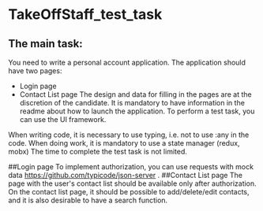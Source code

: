 # TakeOffStaff_test_task
## The main task:
You need to write a personal account application.
The application should have two pages:
- Login page
- Contact List page
The design and data for filling in the pages are at the discretion of the candidate.
It is mandatory to have information in the readme about how to launch the application.
To perform a test task, you can use the UI framework.

When writing code, it is necessary to use typing, i.e. not to use :any in the code.
When doing work, it is mandatory to use a state manager (redux, mobx)
The time to complete the test task is not limited.

##Login page
To implement authorization, you can use requests with mock data https://github.com/typicode/json-server .
##Contact List page
The page with the user's contact list should be available only after authorization.
On the contact list page, it should be possible to add/delete/edit contacts, and it is also desirable to have a search function.
